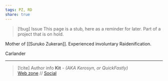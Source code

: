 ```yaml
---
tags: PZ, RD
share: true
---
```

> [!bug] Issue
> This page is a stub, here as a reminder for later. Part of a project that is on hold.

Mother of [[Suruko Zukeran]]. Experienced involuntary Raidenification.

Carlander

-----
> [!cite] Author info
> **Kit** - *(AKA Kerosyn, or QuickFastly)*\
> [Web zone](https://kerosyn.link) // [Social](https://m.tripulse.link/@kit)